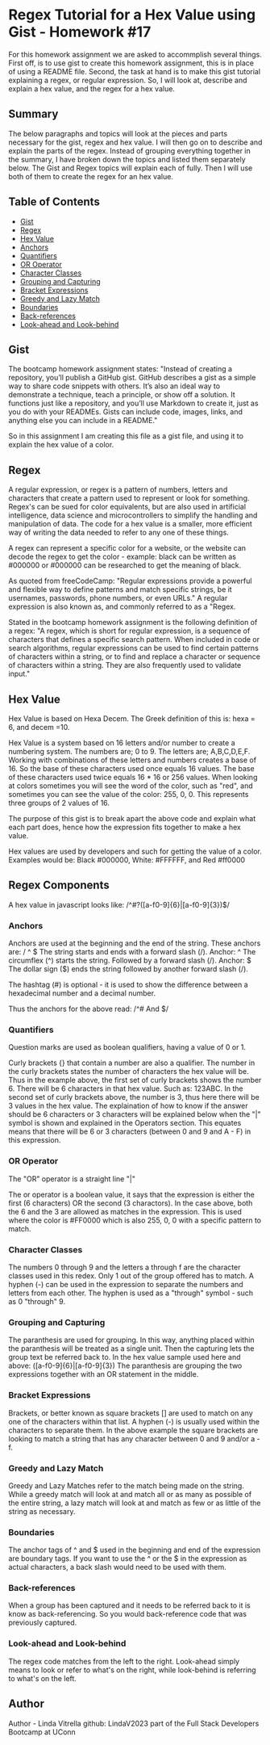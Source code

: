 # Regex Tutorial for a Hex Value using Gist - Homework #17

For this homework assignment we are asked to accommplish several things. First off, is to use gist to create this homework assignment, this is in place of using a README file.  Second, the task at hand is to make this gist tutorial explaining a regex, or regular expression. So, I will look at, describe and explain a hex value, and the regex for a hex value. 

## Summary

The below paragraphs and topics will look at the pieces and parts necessary for the gist, regex and hex value.  I will then go on to describe and explain the parts of the regex.
Instead of grouping everything together in the summary, I have broken down the topics and listed them separately below.  The Gist and Regex topics will explain each of fully.  Then I will use both of them to create the regex for an hex value.


## Table of Contents

- [Gist](#gist)
- [Regex](#regex)
- [Hex Value](#hex-value)
- [Anchors](#anchors)
- [Quantifiers](#quantifiers)
- [OR Operator](#or-operator)
- [Character Classes](#character-classes)
- [Grouping and Capturing](#grouping-and-capturing)
- [Bracket Expressions](#bracket-expressions)
- [Greedy and Lazy Match](#greedy-and-lazy-match)
- [Boundaries](#boundaries)
- [Back-references](#back-references)
- [Look-ahead and Look-behind](#look-ahead-and-look-behind)

## Gist

The bootcamp homework assignment states: "Instead of creating a repository, you’ll publish a GitHub gist. GitHub describes a gist as a simple way to share code snippets with others. It’s also an ideal way to demonstrate a technique, teach a principle, or show off a solution. It functions just like a repository, and you’ll use Markdown to create it, just as you do with your READMEs. Gists can include code, images, links, and anything else you can include in a README."

So in this assignment I am creating this file as a gist file, and using it to explain the hex value of a color.

## Regex

A regular expression, or regex is a pattern of numbers, letters and characters that create a pattern used to represent or look for something.  Regex's can be sued for color equivalents, but are also used in artificial intelligence, data science and microcontrollers to simplify the handling and manipulation of data.  The code for a hex value is a smaller, more efficient way of writing the data needed to refer to any one of these things.

A regex can represent a specific color for a website, or the website can decode the regex to get the color - example: black can be written as #000000 or #000000 can be researched to get the meaning of black.

As quoted from freeCodeCamp: "Regular expressions provide a powerful and flexible way to define patterns and match specific strings, be it usernames, passwords, phone numbers, or even URLs."
A regular expression is also known as, and commonly referred to as a "Regex.

Stated in the bootcamp homework assignment is the following definition of a regex: "A regex, which is short for regular expression, is a sequence of characters that defines a specific search pattern. When included in code or search algorithms, regular expressions can be used to find certain patterns of characters within a string, or to find and replace a character or sequence of characters within a string. They are also frequently used to validate input." 

## Hex Value

Hex Value is based on Hexa Decem. The Greek definition of this is: hexa = 6, and decem =10.

Hex Value is a system based on 16 letters and/or number to create a numbering system.  The numbers are; 0 to 9.  The letters are; A,B,C,D,E,F.
Working with combinations of these letters and numbers creates a base of 16.  So the base of these characters used once equals 16 values.  The base of these characters used twice equals 16 * 16 or 256 values.  When looking at colors sometimes you will see the word of the color, such as "red", and sometimes you can see the value of the color: 255, 0, 0.  This represents three groups of 2 values of 16.  

The purpose of this gist is to break apart the above code and explain what each part does, hence how the expression fits together to make a hex value.

Hex values are used by developers and such for getting the value of a color.  Examples would be: Black #000000, White: #FFFFFF, and Red #ff0000

## Regex Components

A hex value in javascript looks like:    /^#?([a-f0-9]{6}|[a-f0-9]{3})$/ 

### Anchors

Anchors are used at the beginning and the end of the string.  These anchors are: / ^ $
The string starts and ends with a forward slash (/).
Anchor: ^
The circumflex (^) starts the string.  Followed by a forward slash (/).
Anchor: $
The dollar sign ($) ends the string followed by another forward slash (/).

The hashtag (#) is optional - it is used to show the difference between a hexadecimal number and a decimal number.

Thus the anchors for the above read:  /^#
And   $/

### Quantifiers

Question marks are used as boolean qualifiers, having a value of 0 or 1. 

Curly brackets {} that contain a number are also a qualifier.  The number in the curly brackets states the number of characters the hex value will be.  Thus in the example above, the first set of curly brackets shows the number 6.  There will be 6 characters in that hex value.  Such as: 123ABC.  In the second set of curly brackets above, the number is 3, thus here there will be 3 values in the hex value.  The explaination of how to know if the answer should be 6 characters or 3 characters will be explained below when the "|" symbol is shown and explained in the Operators section.  This equates means that there will be 6 or 3 characters (between 0 and 9 and A - F) in this expression. 


### OR Operator

The "OR" operator is a straight line "|"

The or operator is a boolean value, it says that the expression is either the first (6 characters) OR the second (3 charactors).
In the case above, both the 6 and the 3 are allowed as matches in the expression.  This is used where the color is #FF0000 which is also 255, 0, 0 with a specific pattern to match.

### Character Classes

The numbers 0 through 9 and the letters a through f are the character classes used in this redex.  Only 1 out of the group offered has to match.  A hyphen (-) can be used in the expression to separate the numbers and letters from each other.  The hyphen is used as a "through" symbol - such as 0 "through" 9.

### Grouping and Capturing

The paranthesis are used for grouping.  In this way, anything placed within the paranthesis will be treated as a single unit. Then the capturing lets the group text be referred back to.
In the hex value sample used here and above: ([a-f0-9]{6}|[a-f0-9]{3})  The paranthesis are grouping the two expressions together with an OR statement in the middle.

### Bracket Expressions

Brackets, or better known as square brackets [] are used to match on any one of the characters within that list.  A hyphen (-) is usually used within the characters to separate them. In the above example the square brackets are looking to match a string that has any character between 0 and 9  and/or a - f.

### Greedy and Lazy Match

Greedy and Lazy Matches refer to the match being made on the string.  While a greedy match will look at and match  all or as many as possible of the entire string, a lazy match will look at and match as few or as little of the string as necessary.

### Boundaries

The anchor tags of ^ and $ used in the beginning and end of the expression are boundary tags.  If you want to use the ^ or the $ in the expression as actual characters, a back slash would need to be used with them.

### Back-references

When a group has been captured and it needs to be referred back to it is know as back-referencing.  So you would back-reference code that was previously captured.

### Look-ahead and Look-behind

The regex code matches from the left to the right.  Look-ahead simply means to look or refer to what's on the right, while look-behind is referring to what's on the left.

## Author

Author - Linda Vitrella  github: LindaV2023 part of the Full Stack Developers Bootcamp at UConn
 
